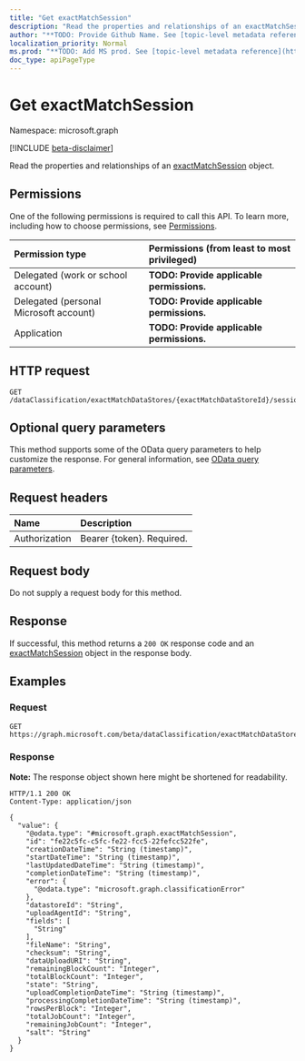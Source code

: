 ```yaml
---
title: "Get exactMatchSession"
description: "Read the properties and relationships of an exactMatchSession object."
author: "**TODO: Provide Github Name. See [topic-level metadata reference](https://msgo.azurewebsites.net/add/document/guidelines/metadata.html#topic-level-metadata)**"
localization_priority: Normal
ms.prod: "**TODO: Add MS prod. See [topic-level metadata reference](https://msgo.azurewebsites.net/add/document/guidelines/metadata.html#topic-level-metadata)**"
doc_type: apiPageType
---
```


# Get exactMatchSession
Namespace: microsoft.graph

[!INCLUDE [beta-disclaimer](../../includes/beta-disclaimer.md)]

Read the properties and relationships of an [exactMatchSession](../resources/exactmatchsession.md) object.

## Permissions
One of the following permissions is required to call this API. To learn more, including how to choose permissions, see [Permissions](/graph/permissions-reference).

|Permission type|Permissions (from least to most privileged)|
|:---|:---|
|Delegated (work or school account)|**TODO: Provide applicable permissions.**|
|Delegated (personal Microsoft account)|**TODO: Provide applicable permissions.**|
|Application|**TODO: Provide applicable permissions.**|

## HTTP request

<!-- {
  "blockType": "ignored"
}
-->
``` http
GET /dataClassification/exactMatchDataStores/{exactMatchDataStoreId}/sessions/{exactMatchSessionId}
```

## Optional query parameters
This method supports some of the OData query parameters to help customize the response. For general information, see [OData query parameters](/graph/query-parameters).

## Request headers
|Name|Description|
|:---|:---|
|Authorization|Bearer {token}. Required.|

## Request body
Do not supply a request body for this method.

## Response

If successful, this method returns a `200 OK` response code and an [exactMatchSession](../resources/exactmatchsession.md) object in the response body.

## Examples

### Request
<!-- {
  "blockType": "request",
  "name": "get_exactmatchsession"
}
-->
``` http
GET https://graph.microsoft.com/beta/dataClassification/exactMatchDataStores/{exactMatchDataStoreId}/sessions/{exactMatchSessionId}
```


### Response
**Note:** The response object shown here might be shortened for readability.
<!-- {
  "blockType": "response",
  "truncated": true,
  "@odata.type": "microsoft.graph.exactMatchSession"
}
-->
``` http
HTTP/1.1 200 OK
Content-Type: application/json

{
  "value": {
    "@odata.type": "#microsoft.graph.exactMatchSession",
    "id": "fe22c5fc-c5fc-fe22-fcc5-22fefcc522fe",
    "creationDateTime": "String (timestamp)",
    "startDateTime": "String (timestamp)",
    "lastUpdatedDateTime": "String (timestamp)",
    "completionDateTime": "String (timestamp)",
    "error": {
      "@odata.type": "microsoft.graph.classificationError"
    },
    "datastoreId": "String",
    "uploadAgentId": "String",
    "fields": [
      "String"
    ],
    "fileName": "String",
    "checksum": "String",
    "dataUploadURI": "String",
    "remainingBlockCount": "Integer",
    "totalBlockCount": "Integer",
    "state": "String",
    "uploadCompletionDateTime": "String (timestamp)",
    "processingCompletionDateTime": "String (timestamp)",
    "rowsPerBlock": "Integer",
    "totalJobCount": "Integer",
    "remainingJobCount": "Integer",
    "salt": "String"
  }
}
```

